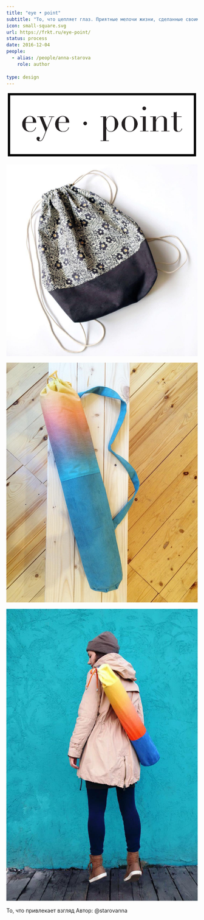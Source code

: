 ```yaml
---
title: "eye • point"
subtitle: "То, что цепляет глаз. Приятные мелочи жизни, сделанные своими руками."
icon: small-square.svg
url: https://frkt.ru/eye-point/
status: process
date: 2016-12-04
people:
  - alias: /people/anna-starova
    role: author

type: design
---
```


![](./exp.svg)

![](./18950303_1929819147297690_4877772290525233152_n.jpeg)

![](./16122848_735133086639674_7292200087390781440_n.jpeg)

![](./18947565_843518609135449_1884303767386456064_n-1.jpeg)

То, что привлекает взгляд
Автор: @starovanna
